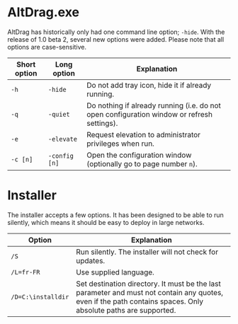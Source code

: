 # AltDrag.exe

AltDrag has historically only had one command line option; `-hide`. With the release of 1.0 beta 2, several new options were added. Please note that all options are case-sensitive.

| Short option | Long option   | Explanation |
| ------------ | -----------   | ----------- |
| `-h`         | `-hide`       | Do not add tray icon, hide it if already running. |
| `-q`         | `-quiet`      | Do nothing if already running (i.e. do not open configuration window or refresh settings). |
| `-e`         | `-elevate`    | Request elevation to administrator privileges when run. |
| `-c [n]`     | `-config [n]` | Open the configuration window (optionally go to page number `n`). |

# Installer

The installer accepts a few options. It has been designed to be able to run silently, which means it should be easy to deploy in large networks.

| Option             | Explanation |
| ------             | ----------- |
| `/S`               | Run silently. The installer will not check for updates. |
| `/L=fr-FR`         | Use supplied language. |
| `/D=C:\installdir` | Set destination directory. It must be the last parameter and must not contain any quotes, even if the path contains spaces. Only absolute paths are supported. |
